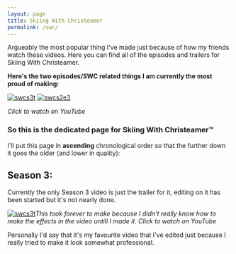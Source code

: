 ```yaml
---
layout: page
title: Skiing With Christeamer
permalink: /swc/
---
```


Argueably the most popular thing I've made just because of how my friends watch these videos. Here you can find all of the episodes and trailers for Skiing With Christeamer.

**Here's the two episodes/SWC related things I am currently the most proud of making:**

[![swcs3t](https://i.imgur.com/OmuCV2G.jpg)](https://youtu.be/h8uz0BFf-X8 "Season 3 Trailer :)")
[![swcs2e3](https://i.imgur.com/tLJNfbg.jpg)](https://youtu.be/ISDvy8Jw2Hk "Season 2 Episode 2 :)")

*Click to watch on YouTube*

### So this is the dedicated page for Skiing With Christeamer™

I'll put this page in **ascending** chronological order so that the further down it goes the older (and lower in quality):
## Season 3:
Currently the only Season 3 video is just the trailer for it, editing on it has been started but it's not nearly done.

[![swcs3t](https://i.imgur.com/OmuCV2G.jpg)](https://youtu.be/h8uz0BFf-X8 "Season 3 Trailer :)")*This took forever to make because I didn't really know how to make the effects in the video untill I made it.*
*Click to watch on YouTube*

Personally I'd say that it's my favourite video that I've edited just because I really tried to make it look somewhat professional.
